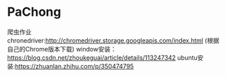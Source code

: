 # PaChong

爬虫作业
chronedriver:http://chromedriver.storage.googleapis.com/index.html (根据自己的Chrome版本下载) 
window安装：https://blog.csdn.net/zhoukeguai/article/details/113247342 
ubuntu安装:https://zhuanlan.zhihu.com/p/350474795 

